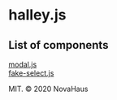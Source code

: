 # halley.js

## List of components
[modal.js](packages/lib/modal)<br />
[fake-select.js](packages/lib/fake-select)

MIT. © 2020 NovaHaus